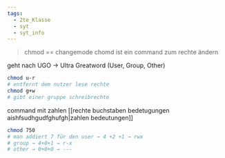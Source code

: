 ```yaml
---
tags:
  - 2te_Klasse
  - syt
  - syt_info
---
```

> chmod == changemode
> chomd ist ein command zum rechte ändern

geht nach UGO → Ultra Greatword (User, Group, Other)

```sh
chmod u-r 
# entfernt dem nutzer lese rechte
chmod g+w 
# gibt einer gruppe schreibrechte
```
command mit zahlen [[rechte buchstaben bedetugungen aishfsudhgudfghufgh|zahlen bedeutungen]]
```sh
chmod 750
# man addiert 7 für den user → 4 +2 +1 → rwx
# group → 4+0+1 → r-x
# other → 0+0+0 → ---
```